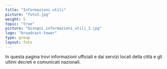 ```yaml
---
title: "Informazioni utili"
picture: "foto3.jpg"
weight: 5
topic: "true"
picture: "bisogni_informazioni_utili_2.jpg"
logo: "broadcast-tower"
type: group
layout: foto 
---
```


In questa pagina trovi informazioni ufficiali e dai servizi locali della città e gli ultimi decreti e comunicati nazionali.
